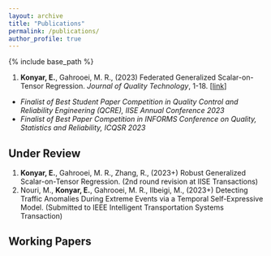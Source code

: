 ```yaml
---
layout: archive
title: "Publications"
permalink: /publications/
author_profile: true
---
```


{% include base_path %}

1. **Konyar, E.**, Gahrooei, M. R., (2023) Federated Generalized Scalar-on-Tensor Regression. *Journal of Quality Technology*, 1-18. [[link](https://www.tandfonline.com/doi/abs/10.1080/00224065.2023.2246600)]
- *Finalist of Best Student Paper Competition in Quality Control and Reliability Engineering (QCRE), IISE Annual Conference 2023*
- *Finalist of Best Paper Competition in INFORMS Conference on Quality, Statistics and Reliability, ICQSR 2023*

Under Review
------

1. **Konyar, E.**, Gahrooei, M. R., Zhang, R., (2023+) Robust Generalized Scalar-on-Tensor Regression. (2nd round revision at IISE Transactions)
2. Nouri, M., **Konyar, E.**, Gahrooei, M. R., Ilbeigi, M., (2023+) Detecting Traffic Anomalies During Extreme Events via a Temporal Self-Expressive Model. (Submitted to IEEE Intelligent Transportation Systems Transaction)

Working Papers
------

